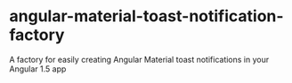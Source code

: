 # angular-material-toast-notification-factory
A factory for easily creating Angular Material toast notifications in your Angular 1.5 app
